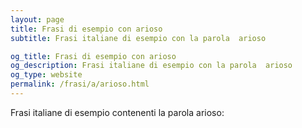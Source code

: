 ```yaml
---
layout: page
title: Frasi di esempio con arioso 
subtitle: Frasi italiane di esempio con la parola  arioso

og_title: Frasi di esempio con arioso 
og_description: Frasi italiane di esempio con la parola  arioso
og_type: website
permalink: /frasi/a/arioso.html
---
```


Frasi italiane di esempio contenenti la parola arioso:


